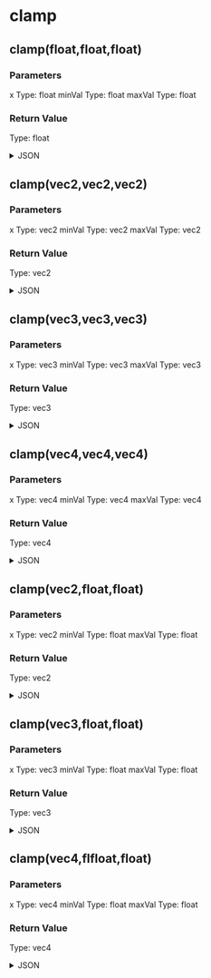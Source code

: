 # clamp

## clamp(float,float,float)

### Parameters

x
  Type: float
minVal
  Type: float
maxVal
  Type: float

### Return Value

  Type: float

<details><summary>JSON</summary>

```
{
  "Type": "clamp(float,float,float)",
  "Name": "clamp(float,float,float)",
  "Category": 1,
  "InputPins": [
    {
      "Connection": null,
      "Id": "x",
      "Type": "float"
    },
    {
      "Connection": null,
      "Id": "minVal",
      "Type": "float"
    },
    {
      "Connection": null,
      "Id": "maxVal",
      "Type": "float"
    }
  ],
  "OutputPins": [
    {
      "Id": "",
      "Type": "float"
    }
  ]
}
```

</details>

## clamp(vec2,vec2,vec2)

### Parameters

x
  Type: vec2
minVal
  Type: vec2
maxVal
  Type: vec2

### Return Value

  Type: vec2

<details><summary>JSON</summary>

```
{
  "Type": "clamp(vec2,vec2,vec2)",
  "Name": "clamp(vec2,vec2,vec2)",
  "Category": 1,
  "InputPins": [
    {
      "Connection": null,
      "Id": "x",
      "Type": "vec2"
    },
    {
      "Connection": null,
      "Id": "minVal",
      "Type": "vec2"
    },
    {
      "Connection": null,
      "Id": "maxVal",
      "Type": "vec2"
    }
  ],
  "OutputPins": [
    {
      "Id": "",
      "Type": "vec2"
    }
  ]
}
```

</details>

## clamp(vec3,vec3,vec3)

### Parameters

x
  Type: vec3
minVal
  Type: vec3
maxVal
  Type: vec3

### Return Value

  Type: vec3

<details><summary>JSON</summary>

```
{
  "Type": "clamp(vec3,vec3,vec3)",
  "Name": "clamp(vec3,vec3,vec3)",
  "Category": 1,
  "InputPins": [
    {
      "Connection": null,
      "Id": "x",
      "Type": "vec3"
    },
    {
      "Connection": null,
      "Id": "minVal",
      "Type": "vec3"
    },
    {
      "Connection": null,
      "Id": "maxVal",
      "Type": "vec3"
    }
  ],
  "OutputPins": [
    {
      "Id": "",
      "Type": "vec3"
    }
  ]
}
```

</details>

## clamp(vec4,vec4,vec4)

### Parameters

x
  Type: vec4
minVal
  Type: vec4
maxVal
  Type: vec4

### Return Value

  Type: vec4

<details><summary>JSON</summary>

```
{
  "Type": "clamp(vec4,vec4,vec4)",
  "Name": "clamp(vec4,vec4,vec4)",
  "Category": 1,
  "InputPins": [
    {
      "Connection": null,
      "Id": "x",
      "Type": "vec4"
    },
    {
      "Connection": null,
      "Id": "minVal",
      "Type": "vec4"
    },
    {
      "Connection": null,
      "Id": "maxVal",
      "Type": "vec4"
    }
  ],
  "OutputPins": [
    {
      "Id": "",
      "Type": "vec4"
    }
  ]
}
```

</details>

## clamp(vec2,float,float)

### Parameters

x
  Type: vec2
minVal
  Type: float
maxVal
  Type: float

### Return Value

  Type: vec2

<details><summary>JSON</summary>

```
{
  "Type": "clamp(vec2,float,float)",
  "Name": "clamp(vec2,float,float)",
  "Category": 1,
  "InputPins": [
    {
      "Connection": null,
      "Id": "x",
      "Type": "vec2"
    },
    {
      "Connection": null,
      "Id": "minVal",
      "Type": "float"
    },
    {
      "Connection": null,
      "Id": "maxVal",
      "Type": "float"
    }
  ],
  "OutputPins": [
    {
      "Id": "",
      "Type": "vec2"
    }
  ]
}
```

</details>

## clamp(vec3,float,float)

### Parameters

x
  Type: vec3
minVal
  Type: float
maxVal
  Type: float

### Return Value

  Type: vec3

<details><summary>JSON</summary>

```
{
  "Type": "clamp(vec3,float,float)",
  "Name": "clamp(vec3,float,float)",
  "Category": 1,
  "InputPins": [
    {
      "Connection": null,
      "Id": "x",
      "Type": "vec3"
    },
    {
      "Connection": null,
      "Id": "minVal",
      "Type": "float"
    },
    {
      "Connection": null,
      "Id": "maxVal",
      "Type": "float"
    }
  ],
  "OutputPins": [
    {
      "Id": "",
      "Type": "vec3"
    }
  ]
}
```

</details>

## clamp(vec4,flfloat,float)

### Parameters

x
  Type: vec4
minVal
  Type: float
maxVal
  Type: float

### Return Value

  Type: vec4

<details><summary>JSON</summary>

```
{
  "Type": "clamp(vec4,flfloat,float)",
  "Name": "clamp(vec4,flfloat,float)",
  "Category": 1,
  "InputPins": [
    {
      "Connection": null,
      "Id": "x",
      "Type": "vec4"
    },
    {
      "Connection": null,
      "Id": "minVal",
      "Type": "float"
    },
    {
      "Connection": null,
      "Id": "maxVal",
      "Type": "float"
    }
  ],
  "OutputPins": [
    {
      "Id": "",
      "Type": "vec4"
    }
  ]
}
```

</details>

